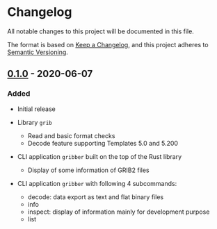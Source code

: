 # Changelog

All notable changes to this project will be documented in this file.

The format is based on [Keep a Changelog](https://keepachangelog.com/en/1.0.0/),
and this project adheres to [Semantic Versioning](https://semver.org/spec/v2.0.0.html).

## [0.1.0] - 2020-06-07
### Added

- Initial release
- Library `grib`
  - Read and basic format checks
  - Decode feature supporting Templates 5.0 and 5.200
- CLI application `gribber` built on the top of the Rust library
  - Display of some information of GRIB2 files

- CLI application `gribber` with following 4 subcommands:
  - decode: data export as text and flat binary files
  - info
  - inspect: display of information mainly for development purpose
  - list

[0.1.0]: https://github.com/noritada/grib-rs/releases/tag/v0.1.0
